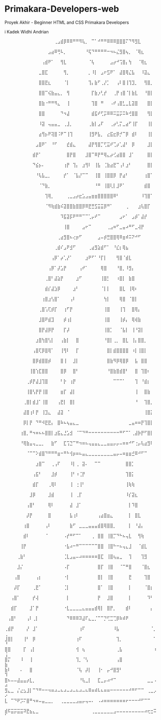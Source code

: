# Primakara-Developers-web
Proyek Akhir - Beginner HTML and CSS Primakara Developers


i Kadek Widhi Andrian



⠀⠀⠀⠀⠀⠀⠀⠀⠀⠀⠀⠀⠀⠀⠀⠀⢀⣠⣾⡿⠿⠿⠛⠛⠻⢧⡀⠀⠉⠁⠚⠛⠛⠿⠿⠿⣿⣿⣿⠍⠙⠻⣻⣇⠀⠀⠀⠀⠀⠀
⠀⠀⠀⠀⠀⠀⠀⠀⠀⠀⠀⠀⠀⠀⣠⣴⠿⢛⠧⡀⠀⠀⠀⠀⠀⠀⠘⢯⠙⠛⠛⠛⠛⠒⠲⠦⣌⣻⣿⢦⡀⠀⠈⢿⣆⠀⠀⠀⠀⠀
⠀⠀⠀⠀⠀⠀⠀⠀⠀⠀⠀⠀⢠⣾⠟⠁⠀⠀⢻⣇⠀⠀⠀⠀⠀⠀⠀⠈⢧⠀⠀⠀⠀⠀⣠⡴⠚⢩⣿⡄⢳⠀⠀⠈⢿⣆⠀⠀⠀⠀
⠀⠀⠀⠀⠀⠀⠀⠀⠀⠀⠀⣀⣿⣏⠀⠀⠀⠀⠀⢻⡀⠀⠀⠀⠀⠀⠀⡀⠸⡇⠀⣠⠖⣫⠟⠁⠀⣼⣿⢿⣌⣧⠀⠀⠸⣽⣄⠀⠀⠀
⠀⠀⠀⠀⠀⠀⠀⠀⠀⠀⠀⣿⣿⣟⣆⠀⠀⠀⠀⠈⡇⠀⠀⠀⠀⠀⠀⢹⡄⣷⠋⢀⡜⡁⠀⠀⢠⠇⣿⢸⢹⣹⡀⠀⠀⢻⣿⡀⠀⠀
⠀⠀⠀⠀⠀⠀⠀⠀⠀⠀⠀⣿⣿⠉⢮⣷⣤⣄⡀⠀⢻⠀⠀⠀⠀⠀⠀⠀⡏⣷⡰⢃⡞⠀⠀⢀⡟⢰⣿⠈⡇⣷⣇⠀⠀⠘⣿⡇⠀⠀
⠀⠀⠀⠀⠀⠀⠀⠀⠀⠀⠀⣿⣷⠐⠛⠛⠻⣄⠀⠀⢸⠀⠀⠀⠀⠀⠀⠀⢹⣿⠀⠛⠀⠀⠠⠞⢠⣿⣃⣀⣇⣽⣿⠀⠀⠀⣿⡇⠀⠀
⠀⠀⠀⠀⠀⠀⠀⠀⠀⠀⠀⣿⣿⠀⠀⠀⠀⠀⠙⠲⣼⠀⠀⠀⠀⠀⠀⠀⣾⣯⠞⢋⡭⠿⠿⠭⣭⡭⠭⠷⢚⣿⣿⠀⠀⠀⢻⡇⠀⠀
⠀⠀⠀⠀⠀⠀⠀⠀⠀⠀⠀⠸⣽⠀⢤⣤⣤⣀⠀⢀⣸⡀⠀⠀⠀⠀⠀⢀⣷⡇⣠⠏⠀⠀⢀⡴⢃⡍⣀⣴⠋⢸⡏⠀⠀⠀⢸⡇⠀⠀
⠀⠀⠀⠀⠀⠀⠀⠀⠀⠀⠀⣴⢻⡦⠟⢽⣿⠨⠟⠉⢸⢹⠀⠀⠀⠀⠀⢸⣻⠟⣧⡀⠀⣔⣯⣖⡿⡚⠉⡿⠀⣾⠇⠀⠀⠀⢸⡇⠀⠀
⠀⠀⠀⠀⠀⠀⠀⠀⠀⠀⣠⣿⠟⠁⠀⠘⠋⠀⠀⠀⣞⣾⣄⠀⠀⠀⠀⣼⡟⢻⣿⡉⢋⣭⠞⢉⡴⢁⣼⠃⠀⡿⠀⠀⠀⠀⣸⡇⠀⠀
⠀⠀⠀⠀⠀⠀⠀⠀⠀⣾⡟⠁⠀⠀⠀⠀⠀⠀⠀⠀⣿⡟⣿⠀⠀⠀⣸⣿⠉⠿⡟⠛⢿⣄⡴⢊⣴⣿⣿⠀⣸⠁⠀⠀⠀⠀⣿⡇⠀⠀
⠀⠀⠀⠀⠀⠀⠀⠀⠀⠙⣮⡦⠄⠀⠀⠀⠀⠀⠀⢰⡟⠀⢹⡄⠀⣰⢻⠇⠀⢸⣧⠀⢈⣷⣴⣟⠉⢠⠇⣰⠃⠀⠀⠀⠀⠀⣿⡇⠀⠀
⠀⠀⠀⠀⠀⠀⠀⠀⠀⠀⠘⢧⣧⣀⡀⠀⠀⠀⠀⡞⠁⠀⠈⣧⡜⠉⠉⠀⠀⢸⣿⠀⢸⣿⣿⡿⠀⡟⣴⠃⠀⠀⠀⠀⠀⢰⣿⠁⠀⠀
⠀⠀⠀⠀⠀⠀⠀⠀⠀⠀⠀⠈⠙⣷⡀⠀⠀⠀⠀⠀⠀⠀⠀⠀⠀⠀⠀⠀⠀⠘⠛⠀⢸⣿⢇⡇⣸⠟⠁⠀⠀⠀⠀⠀⠀⣾⣿⠀⠀⠀
⠀⠀⠀⠀⠀⠀⠀⠀⠀⠀⠀⠀⠀⢹⢿⡀⠀⠀⠀⠀⢀⣀⣠⡴⣖⣡⣠⣤⣶⣶⣿⣿⣿⣿⣿⠿⠃⠀⠀⠀⠀⠀⠀⠀⠸⢹⣿⠁⠀⠀
⠀⠀⠀⠀⠀⠀⠀⠀⠀⠀⠀⠀⠀⠈⠻⢷⣾⣷⠮⣽⣿⣿⣷⣿⣿⡿⠿⣟⣛⣫⣭⣭⡿⠛⠁⠀⠀⠀⠀⢀⠀⠀⠀⣰⢧⣿⡏⠀⠀⠀
⠀⠀⠀⠀⠀⠀⠀⠀⠀⠀⠀⠀⠀⠀⠀⠀⠀⠀⠹⣯⣽⡯⠟⠛⠛⠉⠉⢁⡤⠞⠉⠀⠀⠀⠀⠀⠀⣠⠖⠁⠀⣠⡾⠁⣼⡞⠀⠀⠀⠀
⠀⠀⠀⠀⠀⠀⠀⠀⠀⠀⠀⠀⠀⠀⠀⠀⠀⠀⠀⢸⣿⠀⠀⠀⠀⣠⠖⠉⠀⠀⠀⠀⠀⢀⣠⠶⠋⣀⣤⠴⠛⠋⣀⢼⡟⠀⠀⠀⠀⠀
⠀⠀⠀⠀⠀⠀⠀⠀⠀⠀⠀⠀⠀⠀⠀⠀⠀⢀⣴⣻⣿⠦⢔⡶⠋⠀⠀⠀⠀⠀⣠⠤⡾⣛⣿⣿⢿⠿⣶⠾⠭⠝⠚⠋⠀⠀⠀⠀⠀⠀
⠀⠀⠀⠀⠀⠀⠀⠀⠀⠀⠀⠀⠀⠀⠀⠀⢀⣾⠎⣠⠟⣺⠋⠀⠀⠀⠀⢀⣴⣻⣵⣾⠋⠁⠀⠘⣎⡆⢿⣦⠀⠀⠀⠀⠀⠀⠀⠀⠀⠀
⠀⠀⠀⠀⠀⠀⠀⠀⠀⠀⠀⠀⠀⠀⠀⢠⡿⠁⡴⢁⡜⠁⠀⠀⠀⠀⣰⠟⠋⠁⠘⡏⡇⠀⠀⠀⢻⣿⠈⣾⣇⠀⠀⠀⠀⠀⠀⠀⠀⠀
⠀⠀⠀⠀⠀⠀⠀⠀⠀⠀⠀⠀⠀⠀⢠⡿⠁⡼⣡⡟⠀⠀⠀⠀⢠⠞⠁⠀⠀⠀⠀⢿⣿⠀⠀⠀⠘⣿⡀⠸⣻⡄⠀⠀⠀⠀⠀⠀⠀⠀
⠀⠀⠀⠀⠀⠀⠀⠀⠀⠀⠀⠀⠀⢀⣿⠃⣼⣵⡟⠀⠀⠀⠀⣰⠋⠀⠀⠀⠀⠀⠀⢸⣿⡃⠀⠀⠰⣿⡇⠀⣷⣿⠀⠀⠀⠀⠀⠀⠀⠀
⠀⠀⠀⠀⠀⠀⠀⠀⠀⠀⠀⠀⠀⣾⡎⣼⣱⡿⠀⠀⠀⠀⣰⠃⠀⠀⠀⠀⠀⠀⠀⠈⡇⡇⠀⠀⠀⣿⣇⠀⢸⢿⠆⠀⠀⠀⠀⠀⠀⠀
⠀⠀⠀⠀⠀⠀⠀⠀⠀⠀⠀⠀⢰⣿⣰⢣⣿⠁⠀⠀⠀⢠⠇⠀⠀⠀⠀⠀⠀⠀⠀⠀⢳⡇⠀⠀⠀⢿⣿⠀⠈⣿⡇⠀⠀⠀⠀⠀⠀⠀
⠀⠀⠀⠀⠀⠀⠀⠀⠀⠀⠀⢀⣿⢡⢏⡾⡏⠀⠀⢰⠋⡟⠀⠀⠀⠀⠀⠀⠀⠀⠀⠀⢸⣿⠀⠀⠀⢸⢹⠀⠀⣿⢿⡄⠀⠀⠀⠀⠀⠀
⠀⠀⠀⠀⠀⠀⠀⠀⠀⠀⠀⣸⣿⠟⣾⣹⠀⠀⠀⡾⢰⡇⠀⠀⠀⠀⠀⠀⠀⠀⠀⠀⢸⣿⠀⠀⠀⢸⡾⡄⠀⢿⢾⣷⠀⠀⠀⠀⠀⠀
⠀⠀⠀⠀⠀⠀⠀⠀⠀⠀⠀⣿⡟⣼⡿⡟⠀⠀⠀⡏⡼⠀⠀⠀⠀⠀⠀⠀⠀⠀⠀⠀⢸⣿⡁⠀⠀⠈⣧⡇⠀⢸⠘⣽⡇⠀⠀⠀⠀⠀
⠀⠀⠀⠀⠀⠀⠀⠀⠀⠀⣰⣿⢳⣿⢣⡇⠀⠀⢠⣷⡇⠀⠀⣿⠀⠀⠀⠀⠀⠀⠀⠀⠘⣿⡇⢀⡀⠀⣿⣇⠀⢸⡄⣿⣿⡀⠀⠀⠀⠀
⠀⠀⠀⠀⠀⠀⠀⠀⠀⢠⣿⢏⡿⣿⢿⠁⠀⠀⢸⢻⠇⠀⠀⡏⠀⠀⠀⠀⠀⠀⠀⠀⠀⣿⡇⣾⣿⣿⣿⣿⠀⠰⡇⢸⣿⡇⠀⠀⠀⠀
⠀⠀⠀⠀⠀⠀⠀⠀⠀⣿⡿⣾⣿⣿⡾⠀⠀⠀⣿⢸⠀⠀⣸⡇⠀⠀⠀⠀⠀⠀⠀⠀⠀⣿⣷⠻⡿⢿⣿⡿⠀⠀⣧⠀⣿⣿⠀⠀⠀⠀
⠀⠀⠀⠀⠀⠀⠀⠀⢸⣿⢱⣏⣿⣿⠀⠀⠀⠀⣿⡿⠀⠀⣿⠃⠀⠀⠀⠀⠀⠀⠀⠀⠀⠘⣿⣷⣿⣾⣿⠃⠀⠀⣿⠀⢹⣿⠆⠀⠀⠀
⠀⠀⠀⠀⠀⠀⠀⢀⡾⡟⣼⣸⢹⣿⠀⠀⠀⠀⠃⡗⠀⢰⡟⠀⠀⠀⠀⠀⠀⠀⠀⠀⠀⠀⠀⠉⠉⠉⠁⠀⠀⠀⢹⠀⠘⣾⡆⠀⠀⠀
⠀⠀⠀⠀⠀⠀⠀⢸⣿⢣⡟⡟⢸⣿⠀⠀⠀⠀⣶⡏⠀⣼⡇⠀⠀⠀⠀⠀⠀⠀⠀⠀⠀⠀⠀⠀⠀⠀⠀⠀⠀⠀⢸⠀⠀⣿⣷⠀⠀⠀
⠀⠀⠀⠀⠀⠀⢀⣿⡇⣾⣸⠁⢸⣿⠀⠀⠀⢠⣟⡇⠀⣿⡇⠀⠀⠀⠀⠀⠀⠀⠀⠀⠀⠀⠀⠀⠀⠀⠀⠀⠀⠀⠘⠀⠀⢹⣿⡀⠀⠀
⠀⠀⠀⠀⠀⠀⣼⣿⢰⠇⡟⠀⢸⣹⣄⠀⠀⣼⣽⠀⠈⠀⠀⠀⠀⠀⠀⠀⠀⠀⠀⠀⠀⠀⠀⠀⠀⠀⠀⠀⠀⠀⠀⠀⠀⢸⣿⡅⠀⠀
⠀⠀⠀⠀⠀⠀⡿⡇⡟⠀⠙⠛⠺⣟⣟⡄⠀⣿⠷⠦⢦⣤⣄⣀⠀⠀⠀⠀⠀⠀⠀⠀⠀⠀⠀⠀⠀⠀⠀⠀⣀⣤⠶⠶⡟⢹⣿⡇⠀⠀
⠀⠀⠀⠀⠀⢰⣿⡀⠛⠲⠶⠦⠦⣿⣿⡇⣰⣯⣄⣘⣡⣺⠀⠈⠉⠙⠛⠒⠒⠒⠒⠒⠒⠒⠒⠒⠒⠛⠋⠉⠁⢀⣼⡷⡟⠋⣿⡇⠀⠀
⠀⠀⠀⠀⠀⠘⢿⣷⣤⢤⣀⣀⡀⠀⠀⣷⠋⠀⠀⣏⢩⣙⠉⠛⠲⠶⠦⢤⣤⣤⣄⣀⣀⣤⣤⡤⡤⠤⠶⠶⠚⠋⢐⡤⢧⣴⣻⠇⠀⠀
⠀⠀⠀⠀⠀⠀⠀⠈⠉⠉⠕⣾⣿⠙⠛⠛⠛⣶⠒⠛⠓⢺⡶⠶⠦⣤⣄⣀⣀⣀⣀⣀⣀⣀⣀⣤⡤⠤⠶⣶⣶⣚⠿⠚⠋⠉⠀⠀⠀⠀
⠀⠀⠀⠀⠀⠀⠀⠀⠀⠀⣰⣿⠉⠀⠀⢀⢠⠏⠀⠀⠀⠸⡇⢀⠀⣽⠄⠀⠀⠉⠉⠀⠀⠀⠀⠀⠀⠀⠀⣿⣿⡁⠀⠀⠀⠀⠀⠀⠀⠀
⠀⠀⠀⠀⠀⠀⠀⠀⠀⢠⣯⠃⠀⠀⠀⣸⡾⠀⠀⠀⠀⢸⠃⠰⢈⡟⠀⠀⠀⠀⠀⠀⠀⠀⠀⠀⠀⠀⠀⢹⣿⡅⠀⠀⠀⠀⠀⠀⠀⠀
⠀⠀⠀⠀⠀⠀⠀⠀⠀⣾⡏⠀⠀⠀⢀⢿⠇⠀⠀⠀⠀⢸⠀⢐⢸⠃⠀⠀⠀⠀⠀⠀⠀⠀⠀⠀⠀⠀⠀⢸⢷⢷⠀⠀⠀⠀⠀⠀⠀⠀
⠀⠀⠀⠀⠀⠀⠀⠀⣸⡿⠀⠀⠀⠀⣸⣾⠀⠀⠀⠀⠀⢸⠀⢀⡏⠀⠀⠀⠀⠀⠀⠀⠀⠀⠀⠀⠀⠀⠀⠸⡎⣽⣆⠀⠀⠀⠀⠀⠀⠀
⠀⠀⠀⠀⠀⠀⠀⢠⣿⠃⠀⠀⠀⠀⢿⠇⠀⠀⠀⠀⠀⣼⠀⣸⠁⠀⠀⠀⠀⠀⠀⠀⠀⠀⠀⠀⠀⠀⠀⠀⡇⠹⣿⠀⠀⠀⠀⠀⠀⠀
⠀⠀⠀⠀⠀⠀⠀⡼⡟⠀⠀⠀⠀⠀⣿⠀⠀⠀⠀⠀⠀⣧⢰⠇⠀⠀⠀⠀⠀⠀⢠⣴⣿⣶⣄⠀⠀⠀⠀⠀⡇⠀⣿⣇⠀⠀⠀⠀⠀⠀
⠀⠀⠀⠀⠀⠀⢰⣿⠀⠀⠀⠀⠀⢠⠇⠀⠀⠀⠀⠀⠀⣷⠋⠀⣀⣀⣀⣤⣤⣤⣾⣿⢿⣿⣿⡀⠀⠀⠀⠀⡇⠀⠘⣼⡄⠀⠀⠀⠀⠀
⠀⠀⠀⠀⠀⠀⣾⠇⠀⠀⠀⠀⠀⠈⠀⠀⠀⠀⠀⠠⡞⠛⠋⠉⠁⠀⠀⠀⢀⠀⣿⣿⠀⢸⣿⡉⠙⠓⠦⢤⣇⠀⠀⢻⢷⠀⠀⠀⠀⠀
⠀⠀⠀⠀⠀⢸⡟⠀⠀⠀⠀⠀⠀⠀⠀⠀⠀⠀⠀⠐⣧⠴⠒⠛⠉⠉⠉⠉⠉⠉⣿⣿⠀⢸⣿⠓⠒⠦⢤⣄⣸⠀⠀⠈⣾⣇⠀⠀⠀⠀
⠀⠀⠀⠀⢀⣷⠃⠀⠀⠀⠀⠀⠀⠀⠀⠀⠀⠀⠀⢈⣇⣠⣤⠤⠴⠶⠶⠶⠶⠶⣿⣏⠀⢸⣿⢦⣤⣀⠀⠀⢹⠀⠀⠀⢹⣻⠀⠀⠀⠀
⠀⠀⠀⠀⣸⡌⠀⠀⠀⠀⠀⠀⠀⠀⠀⠀⠀⠀⠀⠠⡏⠀⠀⠀⠀⠀⠀⠀⠀⠀⣿⡏⠀⢸⣿⠀⠀⠈⠉⠛⣿⠀⠀⠀⠈⣿⣆⠀⠀⠀
⠀⠀⠀⢠⣿⠀⠀⠀⠀⠀⢠⡆⠀⠀⠀⠀⠀⠀⠀⠐⡇⠀⠀⠀⠀⠀⠀⠀⠀⠀⣿⡇⠀⢸⣿⠀⠀⠀⠀⠀⣟⠀⠀⠀⠀⢹⣿⠀⠀⠀
⠀⠀⠀⡼⡏⠀⠀⠀⠀⢀⣟⠁⠀⠀⠀⠀⠀⠀⠀⢈⡇⠀⠀⠀⠀⠀⠀⠀⠀⠀⣿⠁⠀⢸⣿⠀⠀⠀⠀⠀⡇⠀⠀⠀⠀⠈⣿⡆⠀⠀
⠀⠀⢠⣿⠁⠀⠀⠀⠀⡞⢼⠀⠀⠀⠀⠀⠀⠀⠀⠀⡇⠀⠀⠀⠀⠀⠀⠀⠀⠀⡟⠀⠀⣸⣿⠀⠀⠀⠀⠀⡇⠀⠀⠀⠀⠀⠹⠃⠀⠀
⠀⠀⣾⡏⠀⠀⠀⠀⣸⠁⡟⠀⠀⠀⠀⠀⠀⠀⠀⠐⣇⣀⣀⣀⣀⣄⣤⣤⣤⣾⢿⡇⠀⣿⡟⡀⠀⠀⠀⣾⠇⠀⠀⠀⠀⠀⠀⡄⠀⠀
⠀⢠⣿⠃⠀⠀⠀⢠⠇⢀⡇⠀⠀⠀⠀⠀⠀⠀⠀⠀⠙⠿⠿⠿⠽⣼⠏⣄⣀⡈⠉⠉⡙⢋⣉⢉⡿⠷⠾⠟⠀⠀⠀⠀⠀⠀⠀⠀⠀⠀
⢀⣾⡟⠀⠀⠀⠀⡜⠀⣸⠁⠀⠀⠀⠀⠀⠀⠀⠀⠀⠀⠀⠀⠀⢰⠏⠀⠀⠀⠀⠀⠀⠀⠀⠀⠸⣧⠀⠀⠀⠀⠀⠀⠀⠀⠀⠀⠈⡀⢀
⣸⣿⡇⠀⠀⠀⢸⠃⠀⡿⠀⠀⠀⠀⠀⠀⠀⠀⠀⠀⠀⠀⠀⢰⠏⠀⠀⠀⠀⠀⠀⠀⠀⠀⠀⠀⢹⡀⠀⠀⠀⠀⠀⠀⠀⠀⠀⠀⠁⠘
⣿⣿⠀⠀⠀⠀⡏⠀⢠⡇⠀⠀⠀⠀⠀⠀⠀⠀⠀⠀⠀⠀⠀⢺⠀⢦⠀⠀⠀⠀⠀⠀⠀⠀⠀⠀⢀⣧⠀⠀⠀⠀⠀⠀⠀⠀⠀⠀⠰⢨
⣿⡍⠀⠀⠀⠸⠀⠀⢸⠀⠀⠀⠀⠀⠀⠀⠀⠀⠀⠀⠀⠀⠀⢹⡀⠈⢣⠀⠀⠀⠀⠀⠀⠀⠀⠀⢠⣿⠀⠀⠀⠀⠀⠀⠀⠀⠀⠀⠀⣷
⣷⠇⠀⠀⠀⠄⠀⠀⣿⠀⠀⠀⠀⠀⠀⠀⠀⠀⠀⠀⠀⠀⠀⠈⢧⠀⡼⡇⠀⠀⢸⠂⠀⡤⠚⣿⣻⠃⠀⠀⠀⠀⠀⠀⠀⠀⠀⠀⠀⠹
⣿⠦⠤⠤⣼⣤⣤⡴⣇⡀⠀⠀⠀⠀⠀⠀⠀⠀⠀⠀⠀⠀⠀⠀⠘⢧⣀⡇⠀⠀⣏⣀⡤⠴⠚⠉⠀⠀⠀⠀⠀⠀⠀⠀⠀⠀⣀⣀⠠⠴
⣻⣄⣀⠀⡌⣔⣢⣸⡇⠉⠙⠛⠒⠒⠲⠶⠴⠤⠦⠴⠤⠴⠤⠦⠴⠤⠦⠿⠶⠾⠧⠦⠶⠶⠒⠒⠒⠒⠒⠒⠚⠛⠋⠉⠉⠀⢀⣀⡠⠔
⣇⠀⠉⠙⠟⡩⠍⣿⠛⠲⠶⠤⣤⣀⣀⡀⠀⠀⢀⣀⣀⣀⣀⣠⣤⡤⢤⠤⠄⠀⠠⠴⠶⠶⠶⠶⠶⠶⠶⠖⠒⠒⠒⠚⠋⠉⠉⠀⠀⠀
⣾⠯⣭⡭⣭⣭⠽⣟⣦⣄⣀⠀⠀⠀⠀⠀⠀⠀⠀⠀⠀⠀⠀⠀⠀⠀⠀⠀⢀⣀⣀⣀⣀⣀⣀⣠⠤⠤⠤⠤⠤⠤⠤⠤⠤⠴⢖⣒⠭⠁
